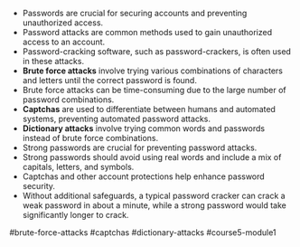 -   Passwords are crucial for securing accounts and preventing unauthorized access.
-   Password attacks are common methods used to gain unauthorized access to an account.
-   Password-cracking software, such as password-crackers, is often used in these attacks.
-   **Brute force attacks** involve trying various combinations of characters and letters until the correct password is found.
-   Brute force attacks can be time-consuming due to the large number of password combinations.
-   **Captchas** are used to differentiate between humans and automated systems, preventing automated password attacks.
-  **Dictionary attacks** involve trying common words and passwords instead of brute force combinations.
-   Strong passwords are crucial for preventing password attacks.
-   Strong passwords should avoid using real words and include a mix of capitals, letters, and symbols.
-   Captchas and other account protections help enhance password security.
-   Without additional safeguards, a typical password cracker can crack a weak password in about a minute, while a strong password would take significantly longer to crack.

#brute-force-attacks #captchas #dictionary-attacks #course5-module1 